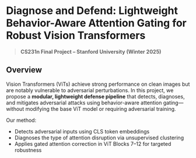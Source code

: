 # Diagnose and Defend: Lightweight Behavior-Aware Attention Gating for Robust Vision Transformers

> **CS231n Final Project – Stanford University (Winter 2025)** 

## Overview

Vision Transformers (ViTs) achieve strong performance on clean images but are notably vulnerable to adversarial perturbations. In this project, we propose a **modular, lightweight defense pipeline** that detects, diagnoses, and mitigates adversarial attacks using behavior-aware attention gating—without modifying the base ViT model or requiring adversarial training.

Our method:
- Detects adversarial inputs using CLS token embeddings
- Diagnoses the type of attention disruption via unsupervised clustering
- Applies gated attention correction in ViT Blocks 7–12 for targeted robustness
